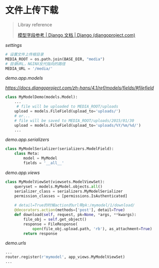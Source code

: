 # 文件上传下载

> Libray reference
>
> [模型字段参考 | Django 文档 | Django (djangoproject.com)](https://docs.djangoproject.com/zh-hans/4.1/ref/models/fields/#filefield)

*settings*

```python
# 设置文件上传根目录
MEDIA_ROOT = os.path.join(BASE_DIR, "media")
# 目录URL，NGINX反代指向的路径
MEDIA_URL = '/media/'
```

*demo.app.models*

*https://docs.djangoproject.com/zh-hans/4.1/ref/models/fields/#filefield*

```python
class MyModelDemo(models.Model):
    ...
     # file will be uploaded to MEDIA_ROOT/uploads
    upload = models.FileField(upload_to='uploads/')
    # or...
    # file will be saved to MEDIA_ROOT/uploads/2015/01/30
    upload = models.FileField(upload_to='uploads/%Y/%m/%d/')
    ...
```

*demo.app.serializers*

```python
class MyModelSerializer(serializers.ModelField):
    class Meta:
        model = MyModel
        fields = '__all__'
```

*demo.app.views*

```python
class MyModelViewSet(viewsets.ModelViewSet):
    queryset = models.MyModel.objects.all()
    serializer_class = serializers.MyModelSerializer
    permission_classes = [permissions.IsAuthenticated]
  
    # detail=True的时候action的url带pk:/mymodel/1/download/
    @decorators.action(methods=['post'], detail=True)
    def download(self, request, pk=None, *args, **kwargs):
        file_obj = self.get_object()
        response = FileResponse(
            open(file_obj.upload.path, 'rb'), as_attachment=True)
        return response
```

*demo.urls*

```python
...
router.register(r'mymodel', app_views.MyModelViewSet)
...
```
